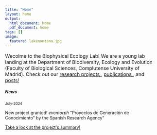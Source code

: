 ```yaml
---
title: "Home"
layout: home
output:
  html_document: home
  pdf_document: home
tags: []
image:
  feature: lakemontana.jpg
---
```


<p style="font-size:16px; "> Wecolme to the Biophysical Ecology Lab! We are a young lab landing at the Department of Biodiversity, Ecology and Evolution (Faculty of Biological Sciences, Complutense University of Madrid). Check out our 
  <a href="https://jrubalcaba.github.io/research/"> research projects </a>,
  <a href="https://jrubalcaba.github.io/publications/"> publications </a>, and 
  <a href="https://jrubalcaba.github.io/posts/"> posts! </a> </p>
<div class="grid">
    <div class="column12">
       <div class="content">
          <h5>News</h5> 
          <!---><!--->
          <small>July-2024</small>
           <p style="font-size:14px; "> New project granted! <i> evomorph </i> "Proyectos de Generación de Conocimiento" by the Spanish Research Agency" </p>
           <p style="font-size:14px; "> <a href="https://jrubalcaba.github.io/research/"> Take a look at the project's summary! </a> </p>
          <!---><!--->
    </div>
</div>
